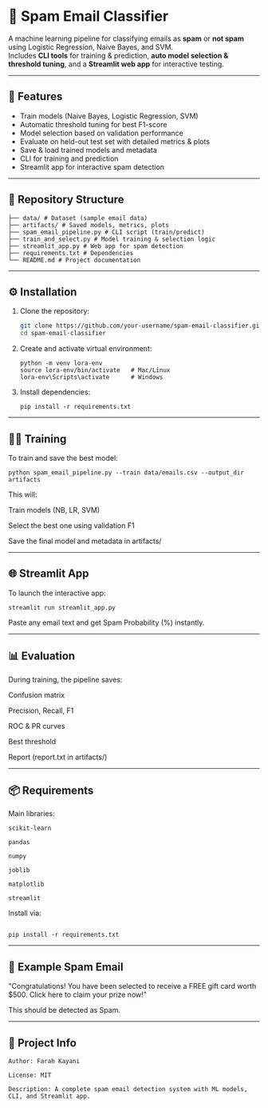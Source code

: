 # 📧 Spam Email Classifier

A machine learning pipeline for classifying emails as **spam** or **not spam** using Logistic Regression, Naive Bayes, and SVM.  
Includes **CLI tools** for training & prediction, **auto model selection & threshold tuning**, and a **Streamlit web app** for interactive testing.

---

## 🚀 Features
- Train models (Naive Bayes, Logistic Regression, SVM)
- Automatic threshold tuning for best F1-score
- Model selection based on validation performance
- Evaluate on held-out test set with detailed metrics & plots
- Save & load trained models and metadata
- CLI for training and prediction
- Streamlit app for interactive spam detection

---

## 📂 Repository Structure
```
├── data/ # Dataset (sample email data)
├── artifacts/ # Saved models, metrics, plots
├── spam_email_pipeline.py # CLI script (train/predict)
├── train_and_select.py # Model training & selection logic
├── streamlit_app.py # Web app for spam detection
├── requirements.txt # Dependencies
└── README.md # Project documentation
```

---

## ⚙️ Installation
1. Clone the repository:
   ```bash
   git clone https://github.com/your-username/spam-email-classifier.git
   cd spam-email-classifier
   ```
2. Create and activate virtual environment:
   ```
   python -m venv lora-env
   source lora-env/bin/activate   # Mac/Linux
   lora-env\Scripts\activate      # Windows

   ```
   
4. Install dependencies:
   ```
   pip install -r requirements.txt
   ```
---

## 🏋️‍♀️ **Training**

To train and save the best model:
```
python spam_email_pipeline.py --train data/emails.csv --output_dir artifacts
```

This will:

Train models (NB, LR, SVM)

Select the best one using validation F1

Save the final model and metadata in artifacts/

---

## 🌐 **Streamlit App**

To launch the interactive app:
```
streamlit run streamlit_app.py
```

Paste any email text and get Spam Probability (%) instantly.

---

## 📊 **Evaluation**

During training, the pipeline saves:

Confusion matrix

Precision, Recall, F1

ROC & PR curves

Best threshold

Report (report.txt in artifacts/)

---

## 📦 **Requirements**

Main libraries:
```
scikit-learn

pandas

numpy

joblib

matplotlib

streamlit
```

Install via:
```

pip install -r requirements.txt
```

---

## 📝 **Example Spam Email**
"Congratulations! You have been selected to receive a FREE gift card worth $500. 
Click here to claim your prize now!"


This should be detected as Spam.

---

## 📌 **Project Info**
```
Author: Farah Kayani

License: MIT

Description: A complete spam email detection system with ML models, CLI, and Streamlit app.
```
